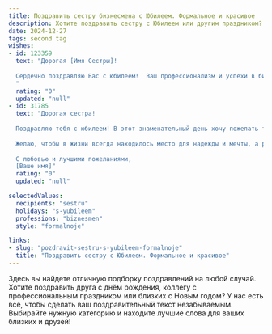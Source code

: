 ```yaml
---
title: Поздравить сестру бизнесмена с Юбилеем. Формальное и красивое
description: Хотите поздравить сестру с Юбилеем или другим праздником? Наш ИИ создаст незабываемое поздравление, а вы обязательно выделитесь среди других.  
date: 2024-12-27
tags: second tag
wishes:
- id: 123359
  text: "Дорогая [Имя Сестры]!
  
  Сердечно поздравляю Вас с юбилеем!  Ваш профессионализм и успехи в бизнесе вызывают глубокое уважение. Желаю Вам дальнейшего процветания, реализации всех амбициозных планов и достижения новых вершин. Пусть удача всегда сопутствует Вам, а жизнь будет наполнена радостью, благополучием и счастьем. С юбилеем!
  "
  rating: "0"
  updated: "null"
- id: 31785
  text: "Дорогая сестра!
  
  Поздравляю тебя с юбилеем! В этот знаменательный день хочу пожелать тебе нескончаемой энергии, творческого вдохновения и уверенности в своих силах. Твой упорный труд и стремление к успеху в бизнесе заслуживают восхищения и уважения. Пусть каждая новая вершина становится для тебя не только профессиональным достижением, но и источником радости и удовлетворения.
  
  Желаю, чтобы в жизни всегда находилось место для надежды и мечты, а рядом были верные друзья и близкие, готовые поддержать в любых начинаниях. Пусть каждый день приносит новые возможности и свершения, а счастье и благополучие никогда не покидают твой дом.
  
  С любовью и лучшими пожеланиями,
  [Ваше имя]"
  rating: "0"
  updated: "null"

selectedValues:
  recipients: "sestru"
  holidays: "s-yubileem"
  professions: "biznesmen"
  style: "formalnoje"

links:
- slug: "pozdravit-sestru-s-yubileem-formalnoje"
  title: "Поздравить сестру с Юбилеем. Формальное и красивое"
---
```


Здесь вы найдете отличную подборку поздравлений на любой случай.
Хотите поздравить друга с днём рождения, коллегу с профессиональным праздником или близких с Новым годом? У нас есть всё, чтобы сделать ваш поздравительный текст незабываемым. Выбирайте нужную категорию и находите лучшие слова для ваших близких и друзей!
